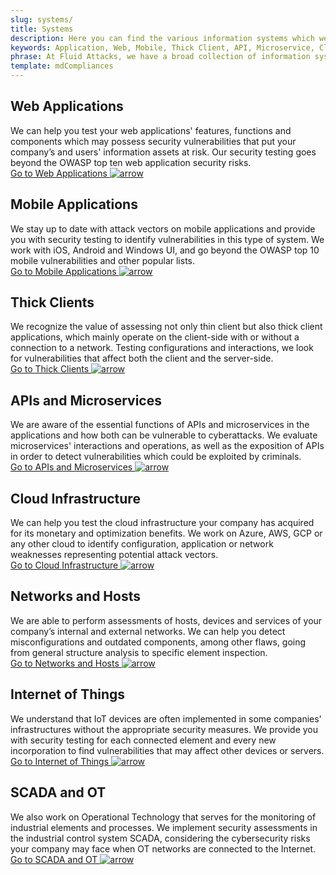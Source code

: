 ```yaml
---
slug: systems/
title: Systems
description: Here you can find the various information systems which we are capable of testing for your company to detect any existing cybersecurity vulnerabilities.
keywords: Application, Web, Mobile, Thick Client, API, Microservice, Cloud, Network, IoT; OT, Pentesting, Ethical Hacking
phrase: At Fluid Attacks, we have a broad collection of information systems which we target in security testing with the aim of detecting vulnerabilities which are at risk of being exploited.
template: mdCompliances
---
```


<div class="sect1">

## Web Applications

We can help you test your web applications' features, functions and
components which may possess security vulnerabilities that put your
company’s and users' information assets at risk. Our security testing
goes beyond the OWASP top ten web application security risks. <br>
[Go to Web Applications ![arrow](https://res.cloudinary.com/fluid-attacks/image/upload/c_scale&#44;w_15/v1620228633/airs/icons/arrow-btn_wktcez.webp)](web-apps/)

</div>

<div class="sect1">

## Mobile Applications

We stay up to date with attack vectors on mobile applications and
provide you with security testing to identify vulnerabilities in this
type of system. We work with iOS, Android and Windows UI, and go beyond
the OWASP top 10 mobile vulnerabilities and other popular lists. <br>
[Go to Mobile Applications ![arrow](https://res.cloudinary.com/fluid-attacks/image/upload/c_scale&#44;w_15/v1620228633/airs/icons/arrow-btn_wktcez.webp)](mobile-apps/)

</div>

<div class="sect1">

## Thick Clients

We recognize the value of assessing not only thin client but also thick
client applications, which mainly operate on the client-side with or
without a connection to a network. Testing configurations and
interactions, we look for vulnerabilities that affect both the client
and the server-side. <br>
[Go to Thick Clients ![arrow](https://res.cloudinary.com/fluid-attacks/image/upload/c_scale&#44;w_15/v1620228633/airs/icons/arrow-btn_wktcez.webp)](thick-clients/)

</div>

<div class="sect1">

## APIs and Microservices

We are aware of the essential functions of APIs and microservices in the
applications and how both can be vulnerable to cyberattacks. We evaluate
microservices' interactions and operations, as well as the exposition of
APIs in order to detect vulnerabilities which could be exploited by
criminals. <br>
[Go to APIs and Microservices ![arrow](https://res.cloudinary.com/fluid-attacks/image/upload/c_scale&#44;w_15/v1620228633/airs/icons/arrow-btn_wktcez.webp)](apis/)

</div>

<div class="sect1">

## Cloud Infrastructure

We can help you test the cloud infrastructure your company has acquired
for its monetary and optimization benefits. We work on Azure, AWS, GCP
or any other cloud to identify configuration, application or network
weaknesses representing potential attack vectors. <br>
[Go to Cloud Infrastructure ![arrow](https://res.cloudinary.com/fluid-attacks/image/upload/c_scale&#44;w_15/v1620228633/airs/icons/arrow-btn_wktcez.webp)](cloud-infrastructure/)

</div>

<div class="sect1">

## Networks and Hosts

We are able to perform assessments of hosts, devices and services of
your company’s internal and external networks. We can help you detect
misconfigurations and outdated components, among other flaws, going from
general structure analysis to specific element inspection. <br>
[Go to Networks and Hosts ![arrow](https://res.cloudinary.com/fluid-attacks/image/upload/c_scale&#44;w_15/v1620228633/airs/icons/arrow-btn_wktcez.webp)](networks-and-hosts/)

</div>

<div class="sect1">

## Internet of Things

We understand that IoT devices are often implemented in some companies'
infrastructures without the appropriate security measures. We provide
you with security testing for each connected element and every new
incorporation to find vulnerabilities that may affect other devices or
servers. <br>
[Go to Internet of Things ![arrow](https://res.cloudinary.com/fluid-attacks/image/upload/c_scale&#44;w_15/v1620228633/airs/icons/arrow-btn_wktcez.webp)](iot/)

</div>

<div class="sect1">

## SCADA and OT

We also work on Operational Technology that serves for the monitoring of
industrial elements and processes. We implement security assessments in
the industrial control system SCADA, considering the cybersecurity risks
your company may face when OT networks are connected to the Internet. <br>
[Go to SCADA and OT ![arrow](https://res.cloudinary.com/fluid-attacks/image/upload/c_scale&#44;w_15/v1620228633/airs/icons/arrow-btn_wktcez.webp)](ot/)

</div>
